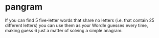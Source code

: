 # pangram

If you can find 5 five-letter words that share no letters (i.e. that contain 25 different letters) you can use them as your Wordle guesses every time, making guess 6 just a matter of solving a simple anagram.
